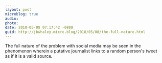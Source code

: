 ```yaml
---
layout: post
microblog: true
audio: 
photo: 
date: 2018-05-08 07:17:42 -0800
guid: http://jbwhaley.micro.blog/2018/05/08/the-full-nature.html
---
```

The full nature of the problem with social media may be seen in the phenomenon wherein a putative journalist links to a random person's tweet as if it is a valid source.
